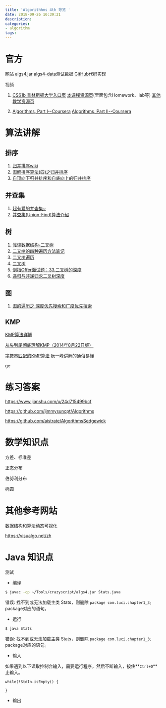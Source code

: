 ```yaml
---
title: 'Algorithhms 4th 导览 '
date: 2018-09-26 10:39:21
description:
categories:
- algorithm
tags:
---
```




# 官方

[网站](http://algs4.cs.princeton.edu/home/)      [algs4.jar](http://algs4.cs.princeton.edu/code/algs4.jar)   [algs4-data测试数据](http://algs4.cs.princeton.edu/code/algs4-data.zip)    [GitHub代码实现](https://github.com/kevin-wayne/algs4)



视频

1. [CS61b 普林斯顿大学入口页](http://inst.eecs.berkeley.edu/~cs61b/archives.html)   [本课程资源页](https://sp18.datastructur.es/)(里面包含Homework、lab等)     [其他教学资源页](https://sp18.datastructur.es/resources.html)

2. [Algorithms, Part I--Coursera](https://www.coursera.org/learn/algorithms-part1/home/welcome)     [Algorithms, Part II--Coursera](https://www.coursera.org/learn/algorithms-part2/home/welcome)





# 算法讲解



## 排序

1. [归并排序wiki](https://zh.wikipedia.org/wiki/%E5%BD%92%E5%B9%B6%E6%8E%92%E5%BA%8F)
2. [图解排序算法(四)之归并排序](https://www.cnblogs.com/chengxiao/p/6194356.html)
3. [自顶向下归并排序和自底向上的归并排序](https://www.cnblogs.com/nullzx/p/5968170.html)



## 并查集

1. [超有爱的并查集~](https://blog.csdn.net/niushuai666/article/details/6662911)
2. [并查集(Union-Find)算法介绍](https://blog.csdn.net/dm_vincent/article/details/7655764)



## 树

1. [浅谈数据结构-二叉树](https://www.cnblogs.com/polly333/p/4740355.html)
2. [二叉树的四种遍历方法笔记](https://www.cnblogs.com/fly-me/p/wei-ti-jiaoer-cha-shu-de-si-zhong-bian-li-fang-fa.html)
3. [二叉树遍历](https://baike.baidu.com/item/%E4%BA%8C%E5%8F%89%E6%A0%91%E9%81%8D%E5%8E%86/9796049?fr=aladdin)
4. [二叉树](https://baike.baidu.com/item/%E4%BA%8C%E5%8F%89%E6%A0%91/1602879?fr=aladdin)
5. [剑指Offer面试题：33.二叉树的深度](https://www.cnblogs.com/edisonchou/p/4823213.html)
6. [递归与非递归求二叉树深度](https://blog.csdn.net/fly_yr/article/details/52326917)



## 图

1. [图的遍历之 深度优先搜索和广度优先搜索](https://www.cnblogs.com/skywang12345/p/3711483.html)



## KMP

[KMP算法详解](http://www.matrix67.com/blog/archives/115)

[从头到尾彻底理解KMP（2014年8月22日版）](https://blog.csdn.net/v_july_v/article/details/7041827#commentBox)

[字符串匹配的KMP算法](http://www.ruanyifeng.com/blog/2013/05/Knuth%E2%80%93Morris%E2%80%93Pratt_algorithm.html)  阮一峰讲解的通俗易懂



ge

# 练习答案

https://www.jianshu.com/u/24d715499bcf

https://github.com/jimmysuncpt/Algorithms

https://github.com/aistrate/AlgorithmsSedgewick





# 数学知识点

方差、标准差

正态分布

伯努利分布

椭圆



# 其他参考网站

数据结构和算法动态可视化

https://visualgo.net/zh





# Java 知识点

测试

* 编译

````bash
$ javac -cp ~/Tools/crazyscript/algs4.jar Stats.java
````

错误: 找不到或无法加载主类 Stats，则删除 `package com.luci.chapter1_3;` package对应的语句。

* 运行

```bash
$ java Stats
```

错误: 找不到或无法加载主类 Stats，则删除 `package com.luci.chapter1_3;` package对应的语句。

* 输入

如果遇到以下读取控制台输入，需要运行程序，然后不断输入，按住**`Ctrl+D`**止输入。

```
while(!StdIn.isEmpty() {
	
}
```

* 输出

